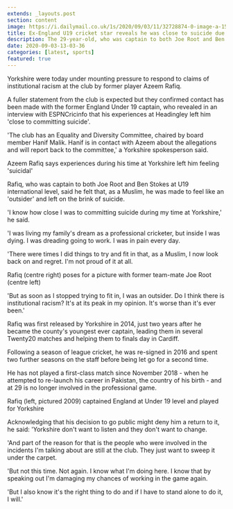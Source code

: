 ```yaml
---
extends: _layouts.post
section: content
image: https://i.dailymail.co.uk/1s/2020/09/03/11/32728874-0-image-a-15_1599128008088.jpg 
title: Ex-England U19 cricket star reveals he was close to suicide due to his treatment at Yorkshire 
description: The 29-year-old, who was captain to both Joe Root and Ben Stokes at U19 international level, said he felt that, as a Muslim, he was made to feel like an outsider and left on the brink of suicide. 
date: 2020-09-03-13-03-36 
categories: [latest, sports] 
featured: true 
--- 
```

Yorkshire were today under mounting pressure to respond to claims of institutional racism at the club by former player Azeem Rafiq.

A fuller statement from the club is expected but they confirmed contact has been made with the former England Under 19 captain, who revealed in an interview with ESPNCricinfo that his experiences at Headingley left him 'close to committing suicide'.

'The club has an Equality and Diversity Committee, chaired by board member Hanif Malik. Hanif is in contact with Azeem about the allegations and will report back to the committee,' a Yorkshire spokesperson said.

Azeem Rafiq says experiences during his time at Yorkshire left him feeling 'suicidal'

Rafiq, who was captain to both Joe Root and Ben Stokes at U19 international level, said he felt that, as a Muslim, he was made to feel like an 'outsider' and left on the brink of suicide.

'I know how close I was to committing suicide during my time at Yorkshire,' he said.

'I was living my family's dream as a professional cricketer, but inside I was dying. I was dreading going to work. I was in pain every day.

'There were times I did things to try and fit in that, as a Muslim, I now look back on and regret. I'm not proud of it at all.

Rafiq (centre right) poses for a picture with former team-mate Joe Root (centre left)

'But as soon as I stopped trying to fit in, I was an outsider. Do I think there is institutional racism? It's at its peak in my opinion. It's worse than it's ever been.'

Rafiq was first released by Yorkshire in 2014, just two years after he became the county's youngest ever captain, leading them in several Twenty20 matches and helping them to finals day in Cardiff.

Following a season of league cricket, he was re-signed in 2016 and spent two further seasons on the staff before being let go for a second time.

He has not played a first-class match since November 2018 - when he attempted to re-launch his career in Pakistan, the country of his birth - and at 29 is no longer involved in the professional game.

Rafiq (left, pictured 2009) captained England at Under 19 level and played for Yorkshire

Acknowledging that his decision to go public might deny him a return to it, he said: 'Yorkshire don't want to listen and they don't want to change.

'And part of the reason for that is the people who were involved in the incidents I'm talking about are still at the club. They just want to sweep it under the carpet.

'But not this time. Not again. I know what I'm doing here. I know that by speaking out I'm damaging my chances of working in the game again.

'But I also know it's the right thing to do and if I have to stand alone to do it, I will.'

